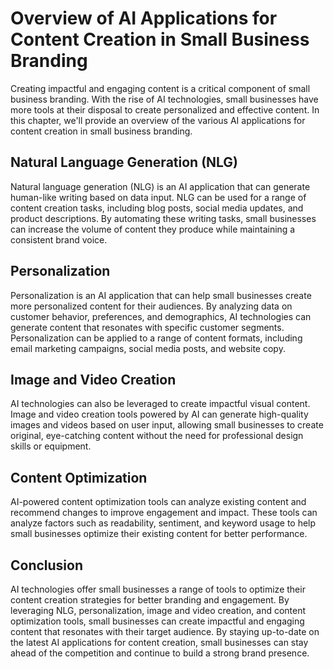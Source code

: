 Overview of AI Applications for Content Creation in Small Business Branding
===========================================================================================================================================

Creating impactful and engaging content is a critical component of small business branding. With the rise of AI technologies, small businesses have more tools at their disposal to create personalized and effective content. In this chapter, we'll provide an overview of the various AI applications for content creation in small business branding.

Natural Language Generation (NLG)
---------------------------------

Natural language generation (NLG) is an AI application that can generate human-like writing based on data input. NLG can be used for a range of content creation tasks, including blog posts, social media updates, and product descriptions. By automating these writing tasks, small businesses can increase the volume of content they produce while maintaining a consistent brand voice.

Personalization
---------------

Personalization is an AI application that can help small businesses create more personalized content for their audiences. By analyzing data on customer behavior, preferences, and demographics, AI technologies can generate content that resonates with specific customer segments. Personalization can be applied to a range of content formats, including email marketing campaigns, social media posts, and website copy.

Image and Video Creation
------------------------

AI technologies can also be leveraged to create impactful visual content. Image and video creation tools powered by AI can generate high-quality images and videos based on user input, allowing small businesses to create original, eye-catching content without the need for professional design skills or equipment.

Content Optimization
--------------------

AI-powered content optimization tools can analyze existing content and recommend changes to improve engagement and impact. These tools can analyze factors such as readability, sentiment, and keyword usage to help small businesses optimize their existing content for better performance.

Conclusion
----------

AI technologies offer small businesses a range of tools to optimize their content creation strategies for better branding and engagement. By leveraging NLG, personalization, image and video creation, and content optimization tools, small businesses can create impactful and engaging content that resonates with their target audience. By staying up-to-date on the latest AI applications for content creation, small businesses can stay ahead of the competition and continue to build a strong brand presence.
